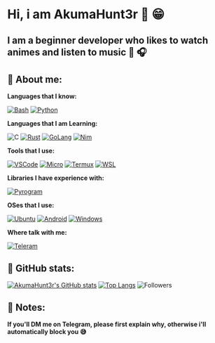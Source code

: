 # Hi, i am AkumaHunt3r 👋 😁
## I am a beginner developer who likes to watch animes and listen to music 🌸 🎧

## 👦 About me:

**Languages that I know:**

[![Bash](https://img.shields.io/badge/-Bash-grey?style=for-the-badge&logo=gnu-bash)](https://www.gnu.org/software/bash)
[![Python](https://img.shields.io/badge/-Python-yellow?style=for-the-badge&logo=python)](https://www.python.org)

**Languages that I am Learning:**

![C](https://img.shields.io/badge/-C-grey?style=for-the-badge&logo=c)
[![Rust](https://img.shields.io/badge/-Rust-grey?style=for-the-badge&logo=rust)](https://www.rust-lang.org)
[![GoLang](https://img.shields.io/badge/-Go-grey?style=for-the-badge&logo=go)](https://golang.org)
[![Nim](https://img.shields.io/badge/-Nim-black?style=for-the-badge&logo=nim)](https://nim-lang.org)

**Tools that I use:**

[![VSCode](https://img.shields.io/badge/-VSCode-blue?style=for-the-badge&logo=visual-studio-code)](https://code.visualstudio.com)
[![Micro](https://img.shields.io/badge/-Micro-darkblue?style=for-the-badge&logo=micro)](https://micro-editor.github.io)
[![Termux](https://img.shields.io/badge/-Termux-black?style=for-the-badge)](https://termux.com)
[![WSL](https://img.shields.io/badge/-WSL-grey?style=for-the-badge&logo=linux)](https://docs.microsoft.com/en-us/windows/wsl/about)

**Libraries I have experience with:**

[![Pyrogram](https://img.shields.io/badge/-Pyrogram-red?style=for-the-badge&logo=visual-studio-code)](https://code.visualstudio.com)

**OSes that I use:**

[![Ubuntu](https://img.shields.io/badge/-Ubuntu-grey?style=for-the-badge&logo=ubuntu)](https://ubuntu.com)
[![Android](https://img.shields.io/badge/-Android-grey?style=for-the-badge&logo=android)](https://android.com)
[![Windows](https://img.shields.io/badge/-Windows-blue?style=for-the-badge&logo=windows)](https://www.microsoft.com/en-us/windows)

**Where talk with me:**

[![Teleram](https://img.shields.io/badge/-Telegram-grey?style=for-the-badge&logo=telegram)](https://t.me/AkumaHunt3r)

## 🐙 GitHub stats:

[![AkumaHunt3r's GitHub stats](https://github-readme-stats.vercel.app/api?username=AkumaHunt3r&show_icons=true&theme=tokyonight)](https://github.com/AkumaHunt3r)
[![Top Langs](https://github-readme-stats.vercel.app/api/top-langs/?username=AkumaHunt3r&layout=compact&theme=tokyonight)](https://github.com/AkumaHunt3r)
![Followers](https://img.shields.io/github/followers/AkumaHunt3r?color=blue&style=for-the-badge)

## 📝 Notes:
**If you'll DM me on Telegram, please first explain why, otherwise i'll automatically block you 😅**
